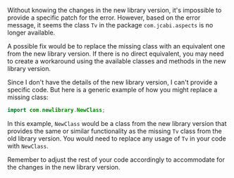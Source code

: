 Without knowing the changes in the new library version, it's impossible to provide a specific patch for the error. However, based on the error message, it seems the class `Tv` in the package `com.jcabi.aspects` is no longer available.

A possible fix would be to replace the missing class with an equivalent one from the new library version. If there is no direct equivalent, you may need to create a workaround using the available classes and methods in the new library version.

Since I don't have the details of the new library version, I can't provide a specific code. But here is a generic example of how you might replace a missing class:

```java
import com.newlibrary.NewClass;
```

In this example, `NewClass` would be a class from the new library version that provides the same or similar functionality as the missing `Tv` class from the old library version. You would need to replace any usage of `Tv` in your code with `NewClass`.

Remember to adjust the rest of your code accordingly to accommodate for the changes in the new library version.